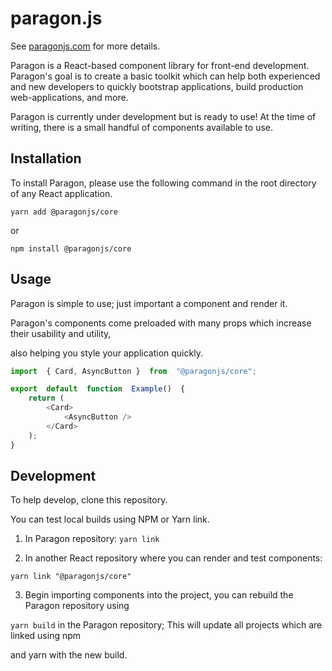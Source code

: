 
  

# paragon.js

See [paragonjs.com](https://paragonjs.com) for more details.

Paragon is a React-based component library for front-end development. Paragon's goal is to create a basic toolkit which can help both experienced and new developers to quickly bootstrap applications, build production web-applications, and more.

  

Paragon is currently under development but is ready to use! At the time of writing, there is a small handful of components available to use.


## Installation

  

To install Paragon, please use the following command in the root directory of any React application.

  

  

```
yarn add @paragonjs/core
```

  

  

or

  

  

```
npm install @paragonjs/core
```

  

  

## Usage

  

Paragon is simple to use; just important a component and render it.

  

Paragon's components come preloaded with many props which increase their usability and utility,

  

also helping you style your application quickly.

  

```ts
import  { Card, AsyncButton }  from  "@paragonjs/core";

export  default  function  Example()  {
	return (
		<Card>
			<AsyncButton />
		</Card>
	);
}
```

  

  

## Development

  

  

To help develop, clone this repository.

  

You can test local builds using NPM or Yarn link.

  

1. In Paragon repository: `yarn link`

  

  

2. In another React repository where you can render and test components:

  

```
yarn link "@paragonjs/core"
```

  

3. Begin importing components into the project, you can rebuild the Paragon repository using

  

`yarn build` in the Paragon repository; This will update all projects which are linked using npm

  

and yarn with the new build.